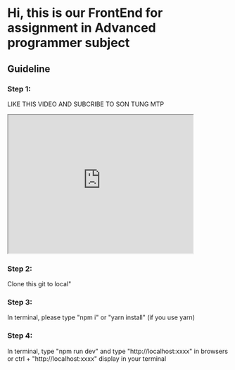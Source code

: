 <h1>Hi, this is our FrontEnd for assignment in Advanced programmer subject</h1>
<h2>Guideline </h2>
<h3>Step 1:</h3>
<p>LIKE THIS VIDEO AND SUBCRIBE TO SON TUNG MTP</p>
<iframe width="420" height="315"
src="https://www.youtube.com/watch?v=zoEtcR5EW08">
</iframe>
<h3>Step 2:</h3>
<p>Clone this git to local"</p>
<h3>Step 3:</h3>
<p>In terminal, please type "npm i" or "yarn install" (if you use yarn) </p>
<h3>Step 4:</h3>
<p>In terminal, type "npm run dev" and type "http://localhost:xxxx" in browsers or ctrl + "http://localhost:xxxx" display in your terminal </p>
